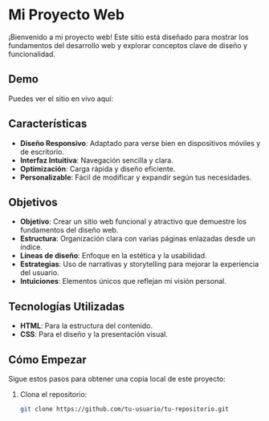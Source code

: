 # Mi Proyecto Web

¡Bienvenido a mi proyecto web! Este sitio está diseñado para mostrar los fundamentos del desarrollo web y explorar conceptos clave de diseño y funcionalidad.

## Demo

Puedes ver el sitio en vivo aquí:

## Características

- **Diseño Responsivo**: Adaptado para verse bien en dispositivos móviles y de escritorio.
- **Interfaz Intuitiva**: Navegación sencilla y clara.
- **Optimización**: Carga rápida y diseño eficiente.
- **Personalizable**: Fácil de modificar y expandir según tus necesidades.

## Objetivos

- **Objetivo**: Crear un sitio web funcional y atractivo que demuestre los fundamentos del diseño web.
- **Estructura**: Organización clara con varias páginas enlazadas desde un índice.
- **Líneas de diseño**: Enfoque en la estética y la usabilidad.
- **Estrategias**: Uso de narrativas y storytelling para mejorar la experiencia del usuario.
- **Intuiciones**: Elementos únicos que reflejan mi visión personal.

## Tecnologías Utilizadas

- **HTML**: Para la estructura del contenido.
- **CSS**: Para el diseño y la presentación visual.

## Cómo Empezar

Sigue estos pasos para obtener una copia local de este proyecto:

1. Clona el repositorio:
   ```bash
   git clone https://github.com/tu-usuario/tu-repositorio.git
   ```
